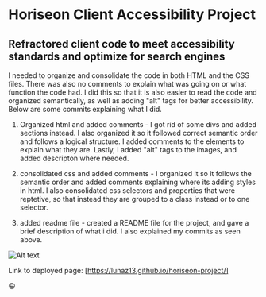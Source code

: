 # Horiseon Client Accessibility Project

## Refractored client code to meet accessibility standards and optimize for search engines

I needed to organize and consolidate the code in both HTML and the CSS files. There was also no comments to explain what was going on or what function the code had. I did this so that it is also easier to read the code and organized semantically, as well as adding "alt" tags for better accessibility. Below are some commits explaining what I did. 

1. Organized html and added comments - I got rid of some divs and added sections instead. I also organized it so it followed correct semantic order and follows a logical structure. I added comments to the elements to explain what they are. Lastly, I added "alt" tags to the images, and added descripton where needed.

2. consolidated css and added comments - I organized it so it follows the semantic order and added comments explaining where its adding styles in html. I also consolidated css selectors and properties that were reptetive, so that instead they are grouped to  a class instead or to one selector. 

3. added readme file - created a README file for the project, and gave a brief description of what i did. I also explained my commits as seen above. 

![Alt text](assets/images/screenshot.png)

Link to deployed page: [https://lunaz13.github.io/horiseon-project/]

:grinning:



